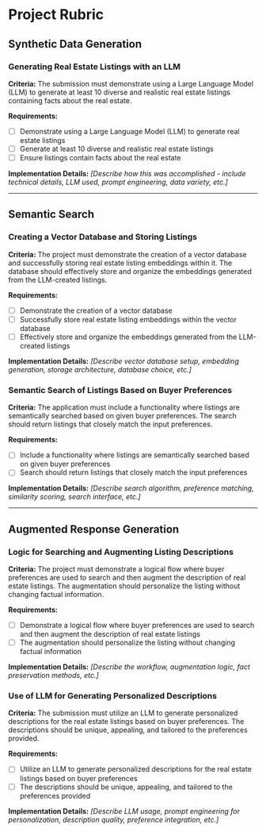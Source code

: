 # Project Rubric

## Synthetic Data Generation

### Generating Real Estate Listings with an LLM

**Criteria:** The submission must demonstrate using a Large Language Model (LLM) to generate at least 10 diverse and realistic real estate listings containing facts about the real estate.

**Requirements:**
- [ ] Demonstrate using a Large Language Model (LLM) to generate real estate listings
- [ ] Generate at least 10 diverse and realistic real estate listings
- [ ] Ensure listings contain facts about the real estate

**Implementation Details:**
*[Describe how this was accomplished - include technical details, LLM used, prompt engineering, data variety, etc.]*

---

## Semantic Search

### Creating a Vector Database and Storing Listings

**Criteria:** The project must demonstrate the creation of a vector database and successfully storing real estate listing embeddings within it. The database should effectively store and organize the embeddings generated from the LLM-created listings.

**Requirements:**
- [ ] Demonstrate the creation of a vector database
- [ ] Successfully store real estate listing embeddings within the vector database
- [ ] Effectively store and organize the embeddings generated from the LLM-created listings

**Implementation Details:**
*[Describe vector database setup, embedding generation, storage architecture, database choice, etc.]*

### Semantic Search of Listings Based on Buyer Preferences

**Criteria:** The application must include a functionality where listings are semantically searched based on given buyer preferences. The search should return listings that closely match the input preferences.

**Requirements:**
- [ ] Include a functionality where listings are semantically searched based on given buyer preferences
- [ ] Search should return listings that closely match the input preferences

**Implementation Details:**
*[Describe search algorithm, preference matching, similarity scoring, search interface, etc.]*

---

## Augmented Response Generation

### Logic for Searching and Augmenting Listing Descriptions

**Criteria:** The project must demonstrate a logical flow where buyer preferences are used to search and then augment the description of real estate listings. The augmentation should personalize the listing without changing factual information.

**Requirements:**
- [ ] Demonstrate a logical flow where buyer preferences are used to search and then augment the description of real estate listings
- [ ] The augmentation should personalize the listing without changing factual information

**Implementation Details:**
*[Describe the workflow, augmentation logic, fact preservation methods, etc.]*

### Use of LLM for Generating Personalized Descriptions

**Criteria:** The submission must utilize an LLM to generate personalized descriptions for the real estate listings based on buyer preferences. The descriptions should be unique, appealing, and tailored to the preferences provided.

**Requirements:**
- [ ] Utilize an LLM to generate personalized descriptions for the real estate listings based on buyer preferences
- [ ] The descriptions should be unique, appealing, and tailored to the preferences provided

**Implementation Details:**
*[Describe LLM usage, prompt engineering for personalization, description quality, preference integration, etc.]*
